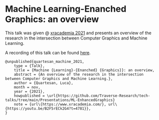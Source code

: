 # Machine Learning-Enanched Graphics: an overview

This talk was given @ [xracademia 2021](https://www.xracademia.com/) and presents an overview of the research in the intersection between Computer Graphics and Machine Learning.

A recording of this talk can be found [here](https://youtu.be/B2F5rECk2G4?t=4781).

```
@unpublished{quartesan_machine_2021,
	type = {Talk},
	title = {Machine {Learning}-{Enanched} {Graphics}}: an overview,
	abstract = {An overview of the research in the intersection between Computer Graphics and Machine Learning.},
	author = {Quartesan, Luca},
	month = nov,
	year = {2021},
	howpublished = \url{https://github.com/Traverse-Research/tech-talks/tree/main/Presentations/ML-EnhancedGraphics}
	note = {url\{https://www.xracademia.com/}, url\{https://youtu.be/B2F5rECk2G4?t=4781}},
}

```

